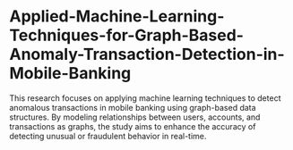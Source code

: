 # Applied-Machine-Learning-Techniques-for-Graph-Based-Anomaly-Transaction-Detection-in-Mobile-Banking
This research focuses on applying machine learning techniques to detect anomalous transactions in mobile banking using graph-based data structures. By modeling relationships between users, accounts, and transactions as graphs, the study aims to enhance the accuracy of detecting unusual or fraudulent behavior in real-time.
